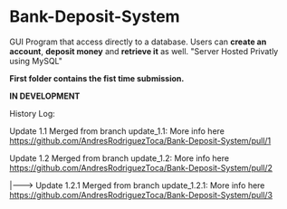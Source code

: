 # Bank-Deposit-System
GUI Program that access directly to a database. Users can **create an account**, **deposit money** and **retrieve it** as well. "Server Hosted Privatly using MySQL"

**First folder contains the fist time submission.**

**IN DEVELOPMENT**

History Log:

Update 1.1 Merged from branch update_1.1:
More info here https://github.com/AndresRodriguezToca/Bank-Deposit-System/pull/1

Update 1.2 Merged from branch update_1.2:
More info here https://github.com/AndresRodriguezToca/Bank-Deposit-System/pull/2

|---> Update 1.2.1 Merged from branch update_1.2.1:
More info here https://github.com/AndresRodriguezToca/Bank-Deposit-System/pull/3
